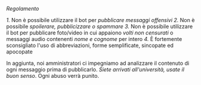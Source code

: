 *Regolamento*

*1\.* Non è possibile utilizzare il bot per *pubblicare messaggi offensivi*
*2\.* Non è possibile *spoilerare, pubblicizzare o spammare*
*3\.* Non è possibile utilizzare il bot per pubblicare foto/video in cui appaiono *volti non censurati* o messaggi audio contenenti *nome e cognome* per intero
*4\.* È fortemente sconsigliato l'uso di abbreviazioni, forme semplificate, sincopate ed apocopate

In aggiunta, noi amministratori ci impegniamo ad analizzare il contenuto di ogni messaggio prima di pubblicarlo\. *Siete arrivati all'università, usate il buon senso*\. Ogni abuso verrà punito\.
